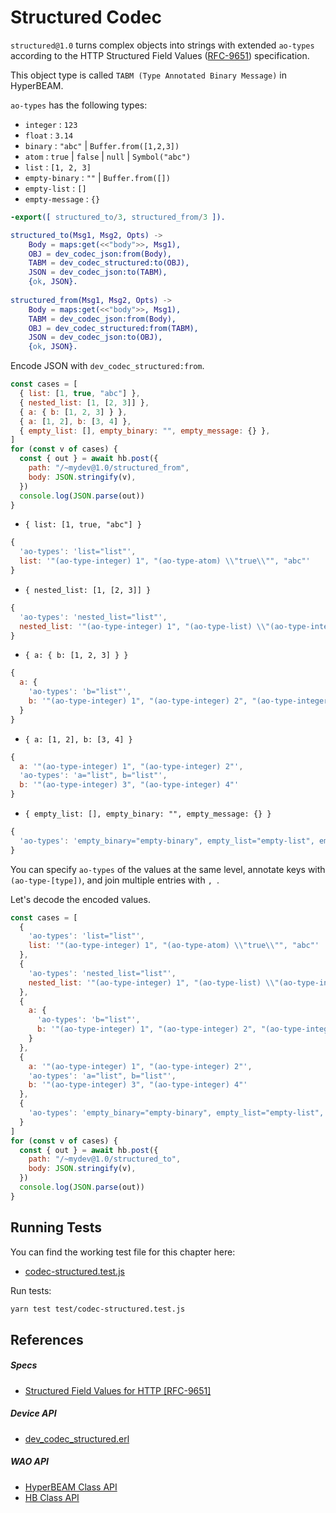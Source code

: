 # Structured Codec

`structured@1.0` turns complex objects into strings with extended `ao-types` according to the HTTP Structured Field Values ([RFC-9651](https://datatracker.ietf.org/doc/html/rfc9651)) specification.

This object type is called `TABM (Type Annotated Binary Message)` in HyperBEAM.

`ao-types` has the following types:

- `integer` : `123`
- `float` : `3.14`
- `binary` : `"abc"` | `Buffer.from([1,2,3])`
- `atom` : `true` | `false` | `null` | `Symbol("abc")`
- `list` : `[1, 2, 3]`
- `empty-binary` : `""` | `Buffer.from([])`
- `empty-list` : `[]`
- `empty-message` : `{}`


```erlang [/HyperBEAM/src/dev_mydev.erl]
-export([ structured_to/3, structured_from/3 ]).

structured_to(Msg1, Msg2, Opts) ->
    Body = maps:get(<<"body">>, Msg1),
    OBJ = dev_codec_json:from(Body),
    TABM = dev_codec_structured:to(OBJ),
    JSON = dev_codec_json:to(TABM),
    {ok, JSON}.
 
structured_from(Msg1, Msg2, Opts) ->
    Body = maps:get(<<"body">>, Msg1),
    TABM = dev_codec_json:from(Body),
    OBJ = dev_codec_structured:from(TABM),
    JSON = dev_codec_json:to(OBJ),
    {ok, JSON}.
```

Encode JSON with `dev_codec_structured:from`.

```js [/test/codec-structured.test.js]
const cases = [
  { list: [1, true, "abc"] },
  { nested_list: [1, [2, 3]] },
  { a: { b: [1, 2, 3] } },
  { a: [1, 2], b: [3, 4] },
  { empty_list: [], empty_binary: "", empty_message: {} },
]
for (const v of cases) {
  const { out } = await hb.post({
    path: "/~mydev@1.0/structured_from",
    body: JSON.stringify(v),
  })
  console.log(JSON.parse(out))
}
```

- `{ list: [1, true, "abc"] }`

```js
{
  'ao-types': 'list="list"',
  list: '"(ao-type-integer) 1", "(ao-type-atom) \\"true\\"", "abc"'
}
```

- `{ nested_list: [1, [2, 3]] }`

```js
{
  'ao-types': 'nested_list="list"',
  nested_list: '"(ao-type-integer) 1", "(ao-type-list) \\"(ao-type-integer) 2\\", \\"(ao-type-integer) 3\\""'
}
```

- `{ a: { b: [1, 2, 3] } }`

```js
{
  a: {
    'ao-types': 'b="list"',
    b: '"(ao-type-integer) 1", "(ao-type-integer) 2", "(ao-type-integer) 3"'
  }
}
```

- `{ a: [1, 2], b: [3, 4] }`

```js
{
  a: '"(ao-type-integer) 1", "(ao-type-integer) 2"',
  'ao-types': 'a="list", b="list"',
  b: '"(ao-type-integer) 3", "(ao-type-integer) 4"'
}
```

- `{ empty_list: [], empty_binary: "", empty_message: {} }`

```js
{
  'ao-types': 'empty_binary="empty-binary", empty_list="empty-list", empty_message="empty-message"'
}
```

You can specify `ao-types` of the values at the same level, annotate keys with `(ao-type-[type])`, and join multiple entries with `, `.

Let's decode the encoded values.

```js [/test/codec-structured.test.js]
const cases = [
  {
    'ao-types': 'list="list"',
    list: '"(ao-type-integer) 1", "(ao-type-atom) \\"true\\"", "abc"'
  },
  {
    'ao-types': 'nested_list="list"',
    nested_list: '"(ao-type-integer) 1", "(ao-type-list) \\"(ao-type-integer) 2\\", \\"(ao-type-integer) 3\\""'
  },
  {
    a: {
      'ao-types': 'b="list"',
      b: '"(ao-type-integer) 1", "(ao-type-integer) 2", "(ao-type-integer) 3"'
    }
  },
  {
    a: '"(ao-type-integer) 1", "(ao-type-integer) 2"',
    'ao-types': 'a="list", b="list"',
    b: '"(ao-type-integer) 3", "(ao-type-integer) 4"'
  },
  {
    'ao-types': 'empty_binary="empty-binary", empty_list="empty-list", empty_message="empty-message"'
  }
]
for (const v of cases) {
  const { out } = await hb.post({
    path: "/~mydev@1.0/structured_to",
    body: JSON.stringify(v),
  })
  console.log(JSON.parse(out))
}
```

## Running Tests

You can find the working test file for this chapter here:

- [codec-structured.test.js](https://github.com/weavedb/wao/blob/master/dhfs-tutorial-app/test/codec-structured.test.js)

Run tests:

```bash [Terminal]
yarn test test/codec-structured.test.js
```

## References

##### Specs

- [Structured Field Values for HTTP [RFC-9651]](https://datatracker.ietf.org/doc/html/rfc9651)

##### Device API

- [dev_codec_structured.erl](https://hyperbeam.ar.io/build/devices/source-code/dev_codec_structured.html)

##### WAO API

- [HyperBEAM Class API](/api/hyperbeam)
- [HB Class API](/api/hb)
